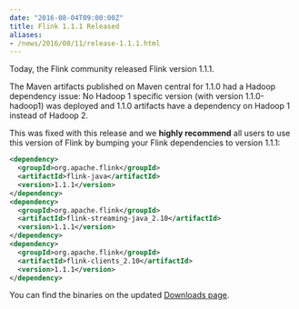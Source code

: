 ```yaml
---
date: "2016-08-04T09:00:00Z"
title: Flink 1.1.1 Released
aliases:
- /news/2016/08/11/release-1.1.1.html
---
```


Today, the Flink community released Flink version 1.1.1.

The Maven artifacts published on Maven central for 1.1.0 had a Hadoop dependency issue: No Hadoop 1 specific version (with version 1.1.0-hadoop1) was deployed and 1.1.0 artifacts have a dependency on Hadoop 1 instead of Hadoop 2.

This was fixed with this release and we **highly recommend** all users to use this version of Flink by bumping your Flink dependencies to version 1.1.1:

```xml
<dependency>
  <groupId>org.apache.flink</groupId>
  <artifactId>flink-java</artifactId>
  <version>1.1.1</version>
</dependency>
<dependency>
  <groupId>org.apache.flink</groupId>
  <artifactId>flink-streaming-java_2.10</artifactId>
  <version>1.1.1</version>
</dependency>
<dependency>
  <groupId>org.apache.flink</groupId>
  <artifactId>flink-clients_2.10</artifactId>
  <version>1.1.1</version>
</dependency>
```

You can find the binaries on the updated [Downloads page](http://flink.apache.org/downloads.html).
